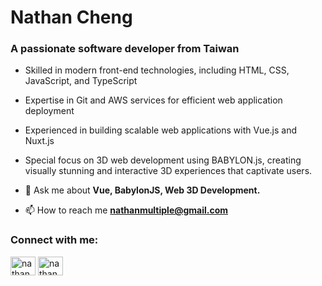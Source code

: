 <h1 align="left">Nathan Cheng</h1>
<h3 align="left">A passionate software developer from Taiwan</h3>

<!-- <p align="left"> <img src="https://komarev.com/ghpvc/?username=neeeet&label=Profile%20views&color=0e75b6&style=flat" alt="neeeet" /> </p> -->

- Skilled in modern front-end technologies, including HTML, CSS, JavaScript, and TypeScript
- Expertise in Git and AWS services for efficient web application deployment
- Experienced in building scalable web applications with Vue.js and Nuxt.js
- Special focus on 3D web development using BABYLON.js, creating visually stunning and interactive 3D experiences that captivate users.


- 💬 Ask me about **Vue, BabylonJS, Web 3D Development.**

- 📫 How to reach me **nathanmultiple@gmail.com**

<h3 align="left">Connect with me:</h3>
<p align="left">
<a href="https://linkedin.com/in/nathancheng-tw" target="blank"><img align="center" src="https://raw.githubusercontent.com/rahuldkjain/github-profile-readme-generator/master/src/images/icons/Social/linked-in-alt.svg" alt="nathancheng-tw" height="30" width="40" /></a>
<a href="https://fb.com/nathan.neeeet/" target="blank"><img align="center" src="https://raw.githubusercontent.com/rahuldkjain/github-profile-readme-generator/master/src/images/icons/Social/facebook.svg" alt="nathan.neeeet/" height="30" width="40" /></a>
</p>
